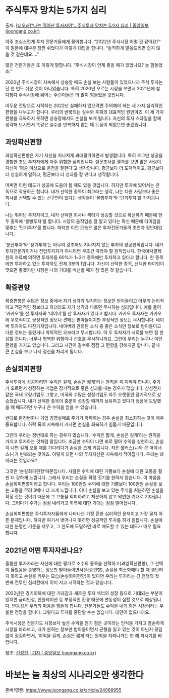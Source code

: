 # 주식투자 망치는 5가지 심리

출처: [[더오래\]“나는 뛰어난 투자자야”…주식투자 망치는 5가지 심리 | 중앙일보 (joongang.co.kr)](https://www.joongang.co.kr/article/25038944#home)



아주 조심스럽게 투자 전문가들에게 물어봅니다.
“2022년 주식시장 어떨 것 같아요?”
이 질문에 대부분 잠깐 쉬었다가 이렇게 대답을 합니다.
“솔직하게 말씀드리면 쉽지 않을 것 같은데요….”

많은 전문가들은 또 이렇게 말합니다. “주식시장이 언제 좋을 때가 있었나요? 늘 힘들었죠.”



2020년 주식시장이 지속해서 상승할 때도 손실 보는 사람들이 있었으니까 주식 투자는 단 한 번도 쉬운 것이 아니었습니다. 특히 2020년 오르는 시장을 보면서 2021년에 참다참다 주식시장에 뛰어는 주린이들은 더 많이 힘들었을 것입니다.

어두운 전망으로 시작하는 2022년 실패하지 않으려면 주의해야 하는 세 가지 심리적인 편향을 나누고자 합니다. 우리의 반복되는 실수와 후회의 대표적인 원인이죠. 이 세 가지 편향을 극복하지 못하면 상승장에서도 손실을 보게 됩니다. 자신의 투자 스타일을 함께 생각해 보시면서 똑같은 실수를 반복하지 않는 데 도움이 되었으면 좋겠습니다.



## 과잉확신편향

과잉확신편향은 자기 자신을 지나치게 과대평가하면서 발생합니다. 특히 조그만 성공을 경험한 초보 투자자에게 아주 위험한 심리입니다. 설문조사를 결과를 보면 많은 사람이 자신이 ‘평균 이상으로 운전을 잘한다’고 생각합니다. 평균보다 더 도덕적이고, 평균보다 더 성실하게 일하고, 평균보다 더 성과를 잘 낸다고 생각합니다.

어쩌면 이런 태도가 성공에 도움이 될 때도 있을 것입니다. 하지만 투자에 있어서는 큰 독으로 작용하곤 합니다. 내가 선택한 종목이 최고라는 생각, 나는 다른 사람보다 좋은 회사를 선택할 수 있는 선구안이 있다는 생각들이 ‘몰빵투자’와 ‘단기투자’를 가져옵니다.

나는 뛰어난 투자자이고, 내가 선택한 회사나 섹터가 상승할 것으로 확신하기 때문에 한두 종목에 ‘몰빵투자’를 합니다. 시장의 움직임을 잘 알고 있다는 확신 때문에 타이임을 맞추는 ‘단기투자’를 합니다. 하지만 이런 모습은 많은 투자전문가들의 조언과 정반대입니다.

‘분산투자’와 ‘장기투자’는 아무리 강조해도 지나치지 않는 투자의 성공원칙입니다. 내가 투자전문가이거나 전업투자자가 아니라면 무조건 따라야 할 원칙입니다. 한국예탁결제원의 자료에 의하면 투자자들 60%가 1~3개 종목에만 투자하고 있다고 합니다. 한 종목에만 투자하고 있는 투자자도 전체 3분의 1입니다. 자신이 선택한 종목, 선택한 타이밍이 맞으면 좋겠지만 시장은 나의 기대를 배신할 때가 참 많은 것 같습니다.



## 확증편향

확증편향은 수많은 정보 중에서 자기 생각과 일치하는 정보만 받아들이고 아무리 논리적이고 객관적인 정보라고 하더라도 자기 생각과 다르면 무시하는 심리입니다. 예를 들어 ‘카카오’를 산 투자자와 ‘네이버’를 산 투자자가 있다고 합시다. 카카오 투자자는 카카오에 우호적이고 긍정적인 정보나 견해는 받아들이지만 부정적인 정보는 무시합니다. 네이버 투자자도 마찬가지입니다. 네이버와 관련된 소식 중 좋은 소식만 정보로 받아들이고 다른 정보는 틀렸거나 악의적인 오보라고 무시합니다. 이 두 투자자가 서로를 보면 참 한심할 겁니다. 너무나 명백한 위험이나 신호를 무시하니까요. 그런데 우리는 누구나 이런 편향을 가지고 있습니다. 그리고 시간이 갈수록 점점 그 편향을 강해지곤 합니다. 끝내 큰 손실을 보고 나서 정신을 차리게 됩니다.



## 손실회피편향

주식투자에 성공하려면 ‘수익은 길게, 손실은 짧게’라는 원칙을 꼭 지켜야 합니다. 주가가 오르면서 성장하는 기업은 장기적으로 좋은 성과를 내는 경우가 많습니다. 삼성전자 같은 국내 우량기업도 그렇고, 미국의 수많은 성장기업도 아주 오랫동안 장기적으로 상승했습니다. 내가 선택한 종목이 충분히 성장할 때까지 보유하고 있다가 정점에 도달했을 때 매도하면 누구나 큰 수익을 얻을 수 있습니다.

반대로 환경변화나 기업 경영실패로 주가가 하락하는 경우 손실을 최소화하는 것이 매우 중요합니다. 하락 폭이 지속해서 커지면 손실을 회복하기 힘들기 때문입니다.

그런데 우리는 정반대로 하는 경우가 많습니다. ‘수익은 짧게, 손실은 길게’라는 원칙을 가지고 투자하는 것처럼 말입니다. 조금만 수익이 나면 바로 팔아 수익을 실현하고, 손실이 나면 길게 오를 때를 기다리다가 손실을 크게 키웁니다. 작은 플러스(+)와 큰 마이너스(-)가 반복되는 것이죠. 이렇게 되면 나의 투자자산은 지속해서 작아집니다. 우리는 왜 이러는 것일까요?

그것은 ‘손실회피편향’때문입니다. 사람은 수익에 대한 기쁨보다 손실에 대한 고통을 훨씬 더 강하게 느낍니다. 그래서 우리는 손실을 확정 짓기를 원하지 않습니다. 이 마음을 손실회피편향이라고 합니다. 우리는 100만원 수익에 대한 기쁨보다 100만원 손실을 보는 고통을 무려 3배나 더 크게 느낍니다. 이미 손실을 보고 있는 주식을 처분하면 손실을 확정 짓는 것이기 때문에 그 고통을 회피하려고 처분하지 않고 막연한 기대로 기다립니다. 그러다가 주가는 점점 내려가고 회복에 대한 기대는 점점 멀어집니다.

손실회피편향은 주식투자자들에게 나타나는 가장 흔한 심리적인 문제이고 가장 골치 아픈 문제입니다. 하지만 여기서 벗어나지 못하면 성공적인 투자를 하기 힘듭니다. 손실에 대한 분명한 기준을 세우고, 그 한도에 도달하면 바로 매도할 수 있는 태도가 매우 필요합니다.



## 2021년 어떤 투자자셨나요?

훌륭한 투자자라는 자신에 대한 평가로 소수의 종목을 선택하고(과잉확신편향), 그 선택이 옳았음을 증명하는 정보만 받아들이면서(확증편향), 손실을 최소화해야 할 때 결단하지 못하고 손실을 키우는 모습(손실회피편향)이 있다면 우리는 투자라는 긴 전쟁의 첫 번째 전투인 심리전에서 이미 지고 시작하는 것과 같습니다.

2022년은 경기회복에 대한 기대감과 새로운 투자 섹터의 성장 등으로 기대되는 부분이 있지만 금리인상, 인플레이션 등 부정적인 환경 때문에 변동성이 심할 것으로 예상됩니다. 변동성은 우리의 마음을 힘들게 합니다. 전문가들도 수익을 내기 힘든 시장이라는 우울한 전망을 합니다. 그렇다고 투자를 중단할 수는 없습니다. 대안이 없으니까요.

주식시장은 전문가도 시장보다 높은 수익을 얻기 힘든 곳이라는 인식을 가지고 겸손하게 시장을 바라보고, 내가 원하는 정보만 받아들이면서 균형을 잃고 있는 것이 아닌지 끊임없이 점검하면서, ‘이익을 길게, 손실은 짧게’라는 원칙을 지켜나가는 한 해 되시기를 바랍니다.



참조: [신성진 | 기자 | 중앙일보 (joongang.co.kr)](https://www.joongang.co.kr/reporter/1932)



# 바보는 늘 최상의 시나리오만 생각한다

존버/영끌: https://www.joongang.co.kr/article/24068955

